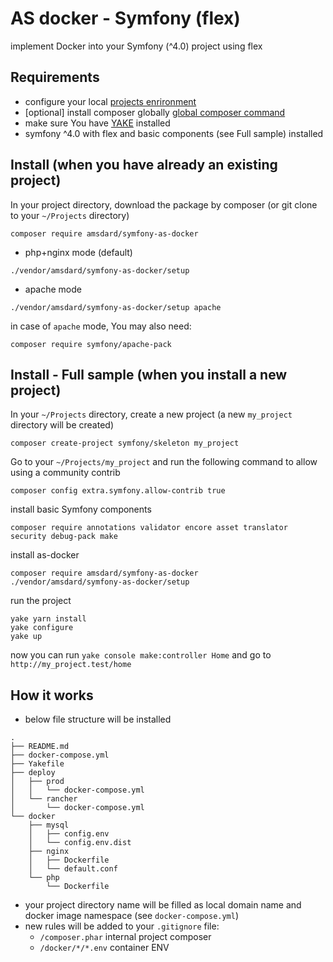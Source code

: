 AS docker - Symfony (flex)
========================
implement Docker into your Symfony (^4.0) project using flex


Requirements
---
 * configure your local [projects enrironment](https://bitbucket.org/as-docker/projects-environment)
 * [optional] install composer globally [global composer command](https://hub.docker.com/r/amsdard/composer/)
 * make sure You have [YAKE](https://yake.amsdard.io/) installed
 * symfony ^4.0 with flex and basic components (see Full sample) installed


Install (when you have already an existing project)
---
In your project directory, download the package by composer (or git clone to your `~/Projects` directory)
```
composer require amsdard/symfony-as-docker
```

 * php+nginx mode (default)
```
./vendor/amsdard/symfony-as-docker/setup
```

 * apache mode
```
./vendor/amsdard/symfony-as-docker/setup apache
```
in case of `apache` mode, You may also need:
```
composer require symfony/apache-pack
```


Install - Full sample (when you install a new project)
---
In your `~/Projects` directory, create a new project (a new `my_project` directory will be created)
```
composer create-project symfony/skeleton my_project
```

Go to your `~/Projects/my_project` and run the following command to allow using a community contrib
```
composer config extra.symfony.allow-contrib true
```

install basic Symfony components
```
composer require annotations validator encore asset translator security debug-pack make
```

install as-docker
```
composer require amsdard/symfony-as-docker
./vendor/amsdard/symfony-as-docker/setup
```

run the project
```
yake yarn install
yake configure
yake up
```
now you can run `yake console make:controller Home` and go to `http://my_project.test/home`

How it works
---
* below file structure will be installed
```
.
├── README.md
├── docker-compose.yml
├── Yakefile
├── deploy
│   ├── prod
│   │   └── docker-compose.yml
│   └── rancher
│       └── docker-compose.yml
└── docker
    ├── mysql
    │   ├── config.env
    │   └── config.env.dist
    ├── nginx
    │   ├── Dockerfile
    │   └── default.conf
    └── php
        └── Dockerfile
```
* your project directory name will be filled as local domain name and docker image namespace (see `docker-compose.yml`)
* new rules will be added to your `.gitignore` file: 
  * `/composer.phar` internal project composer
  * `/docker/*/*.env` container ENV
 
